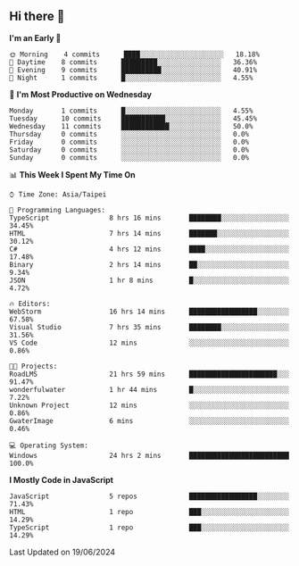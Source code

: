 ## Hi there 👋

<!--
**Latisha19/Latisha19** is a ✨ _special_ ✨ repository because its `README.md` (this file) appears on your GitHub profile.

Here are some ideas to get you started:

- 🔭 I’m currently working on ...
- 🌱 I’m currently learning ...
- 👯 I’m looking to collaborate on ...
- 🤔 I’m looking for help with ...
- 💬 Ask me about ...
- 📫 How to reach me: ...
- 😄 Pronouns: ...
- ⚡ Fun fact: ...
-->

<!--START_SECTION:waka-->
**I'm an Early 🐤** 

```text
🌞 Morning    4 commits      ████░░░░░░░░░░░░░░░░░░░░░   18.18% 
🌆 Daytime    8 commits      █████████░░░░░░░░░░░░░░░░   36.36% 
🌃 Evening    9 commits      ██████████░░░░░░░░░░░░░░░   40.91% 
🌙 Night      1 commits      █░░░░░░░░░░░░░░░░░░░░░░░░   4.55%

```
📅 **I'm Most Productive on Wednesday** 

```text
Monday       1 commits      █░░░░░░░░░░░░░░░░░░░░░░░░   4.55% 
Tuesday      10 commits     ███████████░░░░░░░░░░░░░░   45.45% 
Wednesday    11 commits     ████████████░░░░░░░░░░░░░   50.0% 
Thursday     0 commits      ░░░░░░░░░░░░░░░░░░░░░░░░░   0.0% 
Friday       0 commits      ░░░░░░░░░░░░░░░░░░░░░░░░░   0.0% 
Saturday     0 commits      ░░░░░░░░░░░░░░░░░░░░░░░░░   0.0% 
Sunday       0 commits      ░░░░░░░░░░░░░░░░░░░░░░░░░   0.0%

```


📊 **This Week I Spent My Time On** 

```text
⌚︎ Time Zone: Asia/Taipei

💬 Programming Languages: 
TypeScript               8 hrs 16 mins       ████████░░░░░░░░░░░░░░░░░   34.45% 
HTML                     7 hrs 14 mins       ███████░░░░░░░░░░░░░░░░░░   30.12% 
C#                       4 hrs 12 mins       ████░░░░░░░░░░░░░░░░░░░░░   17.48% 
Binary                   2 hrs 14 mins       ██░░░░░░░░░░░░░░░░░░░░░░░   9.34% 
JSON                     1 hr 8 mins         █░░░░░░░░░░░░░░░░░░░░░░░░   4.72%

🔥 Editors: 
WebStorm                 16 hrs 14 mins      █████████████████░░░░░░░░   67.58% 
Visual Studio            7 hrs 35 mins       ████████░░░░░░░░░░░░░░░░░   31.56% 
VS Code                  12 mins             ░░░░░░░░░░░░░░░░░░░░░░░░░   0.86%

🐱‍💻 Projects: 
RoadLMS                  21 hrs 59 mins      ██████████████████████░░░   91.47% 
wonderfulwater           1 hr 44 mins        █░░░░░░░░░░░░░░░░░░░░░░░░   7.22% 
Unknown Project          12 mins             ░░░░░░░░░░░░░░░░░░░░░░░░░   0.86% 
GwaterImage              6 mins              ░░░░░░░░░░░░░░░░░░░░░░░░░   0.46%

💻 Operating System: 
Windows                  24 hrs 2 mins       █████████████████████████   100.0%

```

**I Mostly Code in JavaScript** 

```text
JavaScript               5 repos             █████████████████░░░░░░░░   71.43% 
HTML                     1 repo              ███░░░░░░░░░░░░░░░░░░░░░░   14.29% 
TypeScript               1 repo              ███░░░░░░░░░░░░░░░░░░░░░░   14.29%

```



 Last Updated on 19/06/2024
<!--END_SECTION:waka-->
